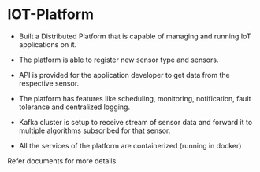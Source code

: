 # IOT-Platform
 - Built a Distributed Platform that is capable of managing and running IoT applications on it. 

 - The platform is able to register new sensor type and sensors. 

 - API is provided for the application developer to get data from the respective sensor. 

 - The platform has features like scheduling, monitoring, notification, fault tolerance and centralized logging. 

 - Kafka cluster is setup to receive stream of sensor data and forward it to multiple algorithms subscribed for that sensor. 

 - All the services of the platform are containerized (running in docker)
 
 Refer documents for more details
 
 
